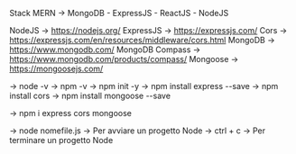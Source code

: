 Stack MERN -> MongoDB - ExpressJS - ReactJS - NodeJS

NodeJS -> https://nodejs.org/
ExpressJS -> https://expressjs.com/
Cors -> https://expressjs.com/en/resources/middleware/cors.html
MongoDB -> https://www.mongodb.com/
MongoDB Compass -> https://www.mongodb.com/products/compass/
Mongoose -> https://mongoosejs.com/



-> node -v
-> npm -v
-> npm init -y
-> npm install express --save
-> npm install cors
-> npm install mongoose --save

-> npm i express cors mongoose

-> node nomefile.js -> Per avviare un progetto Node
-> ctrl + c -> Per terminare un progetto Node

